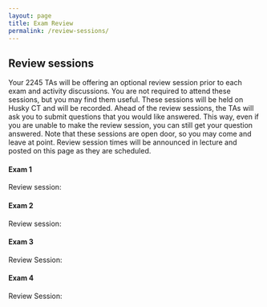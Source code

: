```yaml
---
layout: page
title: Exam Review
permalink: /review-sessions/
---
```


## Review sessions

Your 2245 TAs will be offering an optional review session prior to each exam and activity discussions. You are not required to attend these sessions, but you may find them useful. These sessions will be held on Husky CT and will be recorded. Ahead of the review sessions, the TAs will ask you to submit questions that you would like answered. This way, even if you are unable to make the review session, you can still get your question answered. Note that these sessions are open door, so you may come and leave at point. 
Review session times will be announced in lecture and posted on this page as they are scheduled.

#### Exam 1
Review session: 

#### Exam 2

Review session: 

#### Exam 3

Review Session:  

#### Exam 4

Review Session: 




